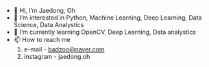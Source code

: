 - 👋 Hi, I’m Jaedong, Oh 
- 👀 I’m interested in Python, Machine Learning, Deep Learning, Data Science, Data Analystics 
- 🌱 I’m currently learning OpenCV, Deep Learning, Data analystics
- 📫 How to reach me 
  1. e-mail  - badzoo@naver.com
  2. instagram  - jaedong.oh

<!---
Jaedong95/Jaedong95 is a ✨ special ✨ repository because its `README.md` (this file) appears on your GitHub profile.
You can click the Preview link to take a look at your changes.
--->
